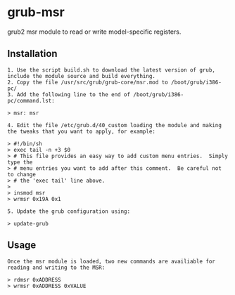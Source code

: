 # grub-msr
grub2 msr module to read or write model-specific registers.

Installation
------------

    1. Use the script build.sh to download the latest version of grub, include the module source and build everything. 
    2. Copy the file /usr/src/grub/grub-core/msr.mod to /boot/grub/i386-pc/
    3. Add the following line to the end of /boot/grub/i386-pc/command.lst:

    > msr: msr

    4. Edit the file /etc/grub.d/40_custom loading the module and making the tweaks that you want to apply, for example:

    > #!/bin/sh
    > exec tail -n +3 $0
    > # This file provides an easy way to add custom menu entries.  Simply type the
    > # menu entries you want to add after this comment.  Be careful not to change
    > # the 'exec tail' line above.
    > 
    > insmod msr
    > wrmsr 0x19A 0x1

    5. Update the grub configuration using:

    > update-grub

Usage
-----

    Once the msr module is loaded, two new commands are availiable for reading and writing to the MSR:

    > rdmsr 0xADDRESS
    > wrmsr 0xADDRESS 0xVALUE


